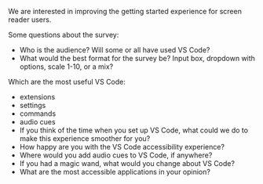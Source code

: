 We are interested in improving the getting started experience for screen reader users. 

Some questions about the survey:
- Who is the audience? Will some or all have used VS Code?
- What would the best format for the survey be? Input box, dropdown with options, scale 1-10, or a mix?

Which are the most useful VS Code:
- extensions
- settings
- commands
- audio cues
- If you think of the time when you set up VS Code, what could we do to make this experience smoother for you?
- How happy are you with the VS Code accessibility experience?
- Where would you add audio cues to VS Code, if anywhere?
- If you had a magic wand, what would you change about VS Code?
- What are the most accessible applications in your opinion?
